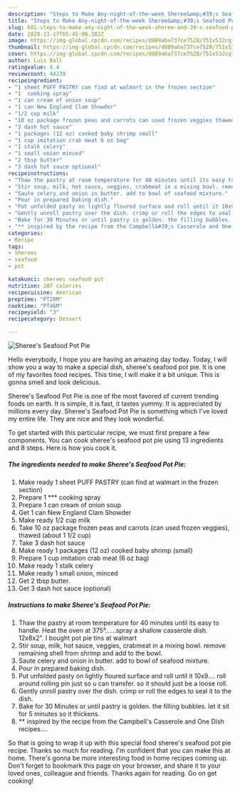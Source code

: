 ```yaml
---
description: "Steps to Make Any-night-of-the-week Sheree&amp;#39;s Seafood Pot Pie"
title: "Steps to Make Any-night-of-the-week Sheree&amp;#39;s Seafood Pot Pie"
slug: 681-steps-to-make-any-night-of-the-week-sheree-and-39-s-seafood-pot-pie
date: 2020-11-17T05:45:08.382Z
image: https://img-global.cpcdn.com/recipes/d889aba737ce7528/751x532cq70/sherees-seafood-pot-pie-recipe-main-photo.jpg
thumbnail: https://img-global.cpcdn.com/recipes/d889aba737ce7528/751x532cq70/sherees-seafood-pot-pie-recipe-main-photo.jpg
cover: https://img-global.cpcdn.com/recipes/d889aba737ce7528/751x532cq70/sherees-seafood-pot-pie-recipe-main-photo.jpg
author: Luis Ball
ratingvalue: 4.4
reviewcount: 44239
recipeingredient:
- "1 sheet PUFF PASTRY can find at walmart in the frozen section"
- "1  cooking spray"
- "1 can cream of onion soup"
- "1 can New England Clam Showder"
- "1/2 cup milk"
- "10 oz package frozen peas and carrots can used frozen veggies thawed about 1 12 cup"
- "3 dash hot sauce"
- "1 packages (12 oz) cooked baby shrimp small"
- "1 cup imitation crab meat 6 oz bag"
- "1 stalk celery"
- "1 small onion minced"
- "2 tbsp butter"
- "3 dash hot sauce optional"
recipeinstructions:
- "Thaw the pastry at room temperature for 40 minutes until its easy to handle. Heat the oven at 375°......spray a shallow casserole dish. 12x8x2&#34;. I bought pot pie tins at walmart"
- "Stir soup, milk, hot sauce, veggies, crabmeat in a mixing bowl. remove remaining shell from shrimp and add to the bowl."
- "Saute celery and onion in butter. add to bowl of seafood mixture."
- "Pour in prepared baking dish."
- "Put unfolded pasty on lightly floured surface and roll until it 10x9.... roll around rolling pin just so u can transfer. so it should just be a loose roll."
- "Gently unroll pastry over the dish. crimp or roll the edges to seal it to the dish."
- "Bake for 30 Minutes or until pastry is golden. the filling bubbles. let it sit for 5 minutes so it thickens."
- "** inspired by the recipe from the Campbell&#39;s Casserole and One Dish recipes...."
categories:
- Recipe
tags:
- sherees
- seafood
- pot

katakunci: sherees seafood pot 
nutrition: 287 calories
recipecuisine: American
preptime: "PT20M"
cooktime: "PT46M"
recipeyield: "3"
recipecategory: Dessert

---
```



![Sheree&#39;s Seafood Pot Pie](https://img-global.cpcdn.com/recipes/d889aba737ce7528/751x532cq70/sherees-seafood-pot-pie-recipe-main-photo.jpg)

Hello everybody, I hope you are having an amazing day today. Today, I will show you a way to make a special dish, sheree&#39;s seafood pot pie. It is one of my favorites food recipes. This time, I will make it a bit unique. This is gonna smell and look delicious.



Sheree&#39;s Seafood Pot Pie is one of the most favored of current trending foods on earth. It is simple, it is fast, it tastes yummy. It is appreciated by millions every day. Sheree&#39;s Seafood Pot Pie is something which I've loved my entire life. They are nice and they look wonderful.


To get started with this particular recipe, we must first prepare a few components. You can cook sheree&#39;s seafood pot pie using 13 ingredients and 8 steps. Here is how you cook it.

<!--inarticleads1-->

##### The ingredients needed to make Sheree&#39;s Seafood Pot Pie:

1. Make ready 1 sheet PUFF PASTRY (can find at walmart in the frozen section)
1. Prepare 1 *** cooking spray
1. Prepare 1 can cream of onion soup
1. Get 1 can New England Clam Showder
1. Make ready 1/2 cup milk
1. Take 10 oz package frozen peas and carrots (can used frozen veggies), thawed (about 1 1/2 cup)
1. Take 3 dash hot sauce
1. Make ready 1 packages (12 oz) cooked baby shrimp (small)
1. Prepare 1 cup imitation crab meat (6 oz bag)
1. Make ready 1 stalk celery
1. Make ready 1 small onion, minced
1. Get 2 tbsp butter.
1. Get 3 dash hot sauce (optional)




<!--inarticleads2-->

##### Instructions to make Sheree&#39;s Seafood Pot Pie:

1. Thaw the pastry at room temperature for 40 minutes until its easy to handle. Heat the oven at 375°......spray a shallow casserole dish. 12x8x2&#34;. I bought pot pie tins at walmart
1. Stir soup, milk, hot sauce, veggies, crabmeat in a mixing bowl. remove remaining shell from shrimp and add to the bowl.
1. Saute celery and onion in butter. add to bowl of seafood mixture.
1. Pour in prepared baking dish.
1. Put unfolded pasty on lightly floured surface and roll until it 10x9.... roll around rolling pin just so u can transfer. so it should just be a loose roll.
1. Gently unroll pastry over the dish. crimp or roll the edges to seal it to the dish.
1. Bake for 30 Minutes or until pastry is golden. the filling bubbles. let it sit for 5 minutes so it thickens.
1. ** inspired by the recipe from the Campbell&#39;s Casserole and One Dish recipes....




So that is going to wrap it up with this special food sheree&#39;s seafood pot pie recipe. Thanks so much for reading. I'm confident that you can make this at home. There's gonna be more interesting food in home recipes coming up. Don't forget to bookmark this page on your browser, and share it to your loved ones, colleague and friends. Thanks again for reading. Go on get cooking!
